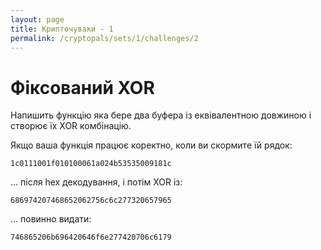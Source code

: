 ```yaml
---
layout: page
title: Крипточуваки - 1
permalink: /cryptopals/sets/1/challenges/2
---
```

# Фіксований XOR
Напишить функцію яка бере два буфера із еквівалентною довжиною і створює їх XOR комбінацію.

Якщо ваша функція працює коректно, коли ви скормите їй рядок:

```
1c0111001f010100061a024b53535009181c
```
... після hex декодування, і потім XOR із:
```
686974207468652062756c6c277320657965
```
... повинно видати:
```
746865206b696420646f6e277420706c6179
```
